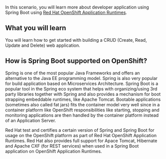 In this scenario, you will learn more about developer application using Spring Boot using [Red Hat OpenShift Application Runtimes](https://developers.redhat.com/products/rhoar).


## What you will learn
You will learn how to get started with building a CRUD (Create, Read, Update and Delete) web application.

## How is Spring Boot supported on OpenShift?

Spring is one of the most popular Java Frameworks and offers an alternative to the Java EE programming model. Spring is also very popular for build application based on Microservices Architecture. Spring Boot is a popular tool in the Spring eco system that helps with organizing/using 3rd party libraries together with Spring and also provides a mechanism for boot strapping embeddable runtimes, like Apache Tomcat. Bootable applications (sometimes also called fat jars) fits the container model very well since in a container platform like OpenShift responsibilities like starting, stopping and monitoring applications are then handled by the container platform instead of an Application Server.

Red Hat test and certifies a certain version of Spring and Spring Boot for usage on the OpenShift platform as part of Red Hat OpenShift Application Runtimes. Red Hat also provides full support for Apace Tomcat, Hibernate and Apache CXF (for REST services) when used in a Spring Boot application on OpenShift Application Runtimes.
